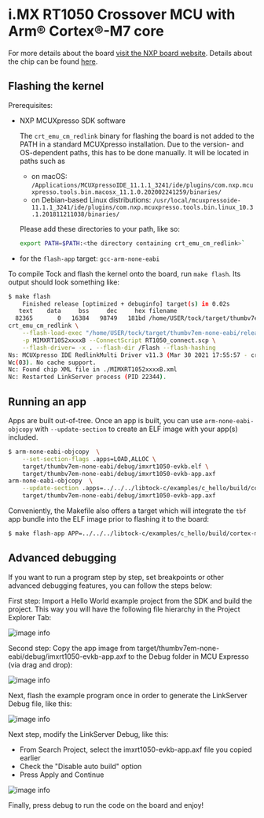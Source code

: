 i.MX RT1050 Crossover MCU with Arm® Cortex®-M7 core
====================================================

For more details about the board [visit the NXP  board website](https://www.nxp.com/design/development-boards/i-mx-evaluation-and-development-boards/i-mx-rt1050-evaluation-kit:MIMXRT1050-EVK). Details about the chip can be found [here](https://www.nxp.com/products/processors-and-microcontrollers/arm-microcontrollers/i-mx-rt-crossover-mcus/i-mx-rt1050-crossover-mcu-with-arm-cortex-m7-core:i.MX-RT1050).


## Flashing the kernel

Prerequisites:
- NXP MCUXpresso SDK software

  The `crt_emu_cm_redlink` binary for flashing the board is not added
  to the PATH in a standard MCUXpresso installation. Due to the
  version- and OS-dependent paths, this has to be done manually. It
  will be located in paths such as

  - on macOS: `/Applications/MCUXpressoIDE_11.1.1_3241/ide/plugins/com.nxp.mcuxpresso.tools.bin.macosx_11.1.0.202002241259/binaries/`
  - on Debian-based Linux distributions: `/usr/local/mcuxpressoide-11.1.1_3241/ide/plugins/com.nxp.mcuxpresso.tools.bin.linux_10.3.1.201811211038/binaries/`

  Please add these directories to your path, like so:
  ```bash
  export PATH=$PATH:<the directory containing crt_emu_cm_redlink>`
  ```
- for the `flash-app` target: `gcc-arm-none-eabi`

To compile Tock and flash the kernel onto the board, run `make
flash`. Its output should look something like:

```bash
$ make flash
    Finished release [optimized + debuginfo] target(s) in 0.02s
   text	   data	    bss	    dec	    hex	filename
  82365	      0	  16384	  98749	  181bd	/home/USER/tock/target/thumbv7em-none-eabi/release/imxrt1050-evkb
crt_emu_cm_redlink \
	--flash-load-exec "/home/USER/tock/target/thumbv7em-none-eabi/release/imxrt1050-evkb.elf" \
	-p MIMXRT1052xxxxB --ConnectScript RT1050_connect.scp \
	--flash-driver= -x . --flash-dir /Flash --flash-hashing
Ns: MCUXpresso IDE RedlinkMulti Driver v11.3 (Mar 30 2021 17:55:57 - crt_emu_cm_redlink build 18)
Wc(03). No cache support.
Nc: Found chip XML file in ./MIMXRT1052xxxxB.xml
Nc: Restarted LinkServer process (PID 22344).
```

## Running an app

Apps are built out-of-tree. Once an app is built, you can use
`arm-none-eabi-objcopy` with `--update-section` to create an ELF image
with your app(s) included.

```bash
$ arm-none-eabi-objcopy  \
    --set-section-flags .apps=LOAD,ALLOC \
    target/thumbv7em-none-eabi/debug/imxrt1050-evkb.elf \
    target/thumbv7em-none-eabi/debug/imxrt1050-evkb-app.axf
arm-none-eabi-objcopy  \
    --update-section .apps=../../../libtock-c/examples/c_hello/build/cortex-m7/cortex-m7.tbf \
    target/thumbv7em-none-eabi/debug/imxrt1050-evkb-app.axf
```

Conveniently, the Makefile also offers a target which will integrate
the `tbf` app bundle into the ELF image prior to flashing it to the
board:

```bash
$ make flash-app APP=../../../libtock-c/examples/c_hello/build/cortex-m7/cortex-m7.tbf
```

## Advanced debugging

If you want to run a program step by step, set breakpoints or other advanced debugging features,
you can follow the steps below:

First step: Import a Hello World example project from the SDK and build the project. This way you will have the following file hierarchy in the Project Explorer Tab:

![image info](./pictures/project-explorer.png)

Second step: Copy the app image from target/thumbv7em-none-eabi/debug/imxrt1050-evkb-app.axf to the Debug folder in MCU Expresso (via drag and drop):

![image info](./pictures/copy-to-debug.png)

Next, flash the example program once in order to generate the LinkServer Debug file, like this:

![image info](./pictures/flash-example.png)

Next step, modify the LinkServer Debug, like this:

- From Search Project, select the imxrt1050-evkb-app.axf file you copied earlier
- Check the "Disable auto build" option
- Press Apply and Continue

![image info](./pictures/config-link-server.png)

Finally, press debug to run the code on the board and enjoy!
